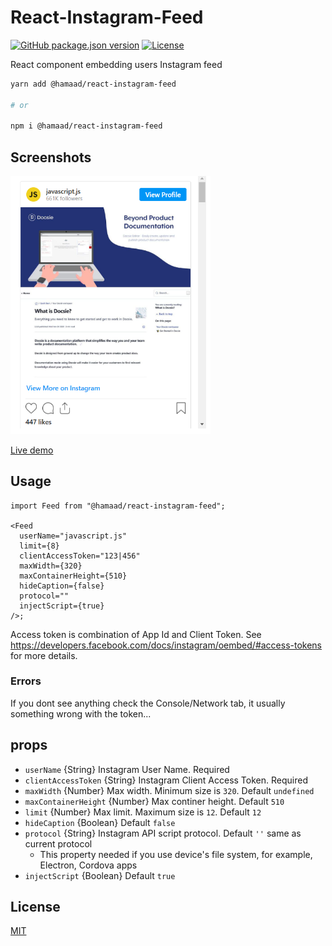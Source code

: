 # React-Instagram-Feed

[![GitHub package.json version][npm-image]][npm-url]
[![License][license-image]][license-url]

React component embedding users Instagram feed

```bash
yarn add @hamaad/react-instagram-feed

# or

npm i @hamaad/react-instagram-feed
```

## Screenshots

<img src="docs/screenshot.png" width="320" alt="screenshot">

[Live demo](https://react-instagram-feed.vercel.app/)

## Usage

```tsx
import Feed from "@hamaad/react-instagram-feed";

<Feed
  userName="javascript.js"
  limit={8}
  clientAccessToken="123|456"
  maxWidth={320}
  maxContainerHeight={510}
  hideCaption={false}
  protocol=""
  injectScript={true}
/>;
```

Access token is combination of App Id and Client Token. See https://developers.facebook.com/docs/instagram/oembed/#access-tokens for more details.

### Errors

If you dont see anything check the Console/Network tab, it usually something wrong with the token...

## props

- `userName` {String} Instagram User Name. Required
- `clientAccessToken` {String} Instagram Client Access Token. Required
- `maxWidth` {Number} Max width. Minimum size is `320`. Default `undefined`
- `maxContainerHeight` {Number} Max continer height. Default `510`
- `limit` {Number} Max limit. Maximum size is `12`. Default `12`
- `hideCaption` {Boolean} Default `false`
- `protocol` {String} Instagram API script protocol. Default `''` same as current protocol
  - This property needed if you use device's file system, for example, Electron, Cordova apps
- `injectScript` {Boolean} Default `true`

## License

[MIT][license-url]

[license-image]: https://img.shields.io/:license-mit-blue.svg?style=flat-square
[license-url]: https://raw.githubusercontent.com/Hamaad-Siddiqui/react-instagram-feed/main/LICENSE
[npm-url]: https://www.npmjs.com/package/@hamaad/react-instagram-feed
[npm-image]: https://img.shields.io/github/package-json/v/hamaad-siddiqui/react-instagram-feed
